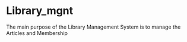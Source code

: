 # Library_mgnt
The main purpose of the Library Management System is to manage the Articles and Membership 
